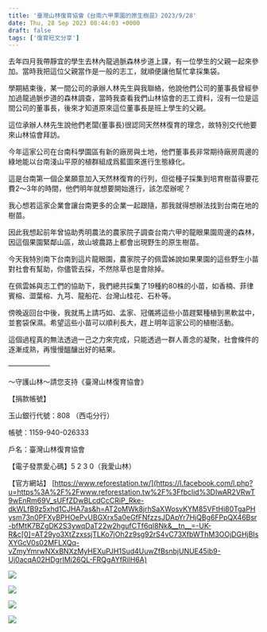 ```yaml
---
title: '臺灣山林復育協會《台南六甲果園的原生樹苗》2023/9/28'
date: Thu, 28 Sep 2023 08:44:03 +0000
draft: false
tags: ['復育短文分享']
---
```


去年四月我帶靜宜的學生去林內龍過脈森林步道上課，有一位學生的父親一起來參加。當時我把這位父親當作是一般的志工，就順便讓他幫忙拿採集袋。

學期結束後，某一間公司的承辦人林先生與我聯絡，他說他們公司的董事長曾經參加過龍過脈步道的森林調查，當時我查看我們山林協會的志工資料，沒有一位是這間公司的董事長，後來才知道原來這位董事長是班上學生的父親。

這位承辦人林先生說他們老闆(董事長)很認同天然林復育的理念，故特別交代他要來山林協會拜訪。

今年這家公司在台南科學園區有新的廠房與土地，他們董事長非常期待廠房周邊的綠地能以台南淺山平原的植群組成爲藍圖來進行生態綠化。

這是台南第一個企業願意加入天然林復育的行列，但從種子採集到培育樹苗得要花費2～3年的時間，他們明年就想要開始進行，該怎麼辦呢？

我心想若這家企業會讓台南更多的企業一起跟隨，那我就得想辦法找到台南在地的樹苗。

因此我想起前年曾協助秀明農法的農家院子調查台南六甲的龍眼果園周邊的森林，因這個果園緊鄰山區，故山坡農路上都會出現野生的原生樹苗。

今天我特別南下台南到這片龍眼園，農家院子的佩雲姊說如果果園的這些野生小苗對社會有幫助，你儘管去採，不然除草也是會除掉。

在佩雲姊與志工們的協助下，我們總共採集了19種約80株的小苗，如香楠、菲律賓榕、澀葉榕、九芎、龍船花、台灣山桂花、石朴等。

傍晚返回台中後，我就馬上請巧如、孟家、冠儀將這些小苗趕緊種植到黑軟盆中，並套袋保濕。希望這些小苗可以順利長大，趕上明年這家公司的植樹活動。

這個過程真的無法透過一己之力來完成，只能透過一群人善念的凝聚，社會條件的逐漸成熟，再慢慢醞釀出好的結果。

——————

～守護山林～請您支持《臺灣山林復育協會》

【捐款帳號】

玉山銀行代號：808 （西屯分行）

帳號：1159-940-026333

戶名：臺灣山林復育協會

【電子發票愛心碼】5 2 3 0（我愛山林）

【官方網站】 [https://www.reforestation.tw/](https://l.facebook.com/l.php?u=https%3A%2F%2Fwww.reforestation.tw%2F%3Ffbclid%3DIwAR2VRwT9wEnRm69V_sUFfZDwBLcdCcCRiP_Rke-dkWLfB9z5xhd1CJHA7as&h=AT2oMWk8jrhSaXWosvKYM85VFtHi80TgaPHysm73n0PFXyBPHOePvUBGXrx5a0eGfFNfzzsJDApYr7HjQBg6FPpQX46Bsr-bfMtK7BZgDK2S3ywqDaT22w2hgufCTf6qI8Nk&__tn__=-UK-R&c[0]=AT29yo3XtZzxssjTLKo7jOh2z9sg92rS4vC73XfbWThM3OOjDGHjBIsXYGcV0s02MFLXQq-vZmyYmrwNXxBNXzMyHEXuPJH1Sud4UuwZfBsnbjUNUE45ib9-Uj0acqA02HDgrIMi26QL-FRQgAYfRilH6A)

![](https://www.reforestation.tw/wp-content/uploads/2024/01/384989019_7078506878835558_5294896715907312041_n-1024x768.jpg)

![](https://www.reforestation.tw/wp-content/uploads/2024/01/385000513_7078506748835571_6802263589408301537_n-768x1024.jpg)

![](https://www.reforestation.tw/wp-content/uploads/2024/01/385007717_7078504478835798_8038188513394844895_n.jpg)

![](https://www.reforestation.tw/wp-content/uploads/2024/01/385018954_7078504602169119_3716008415344879515_n.jpg)
